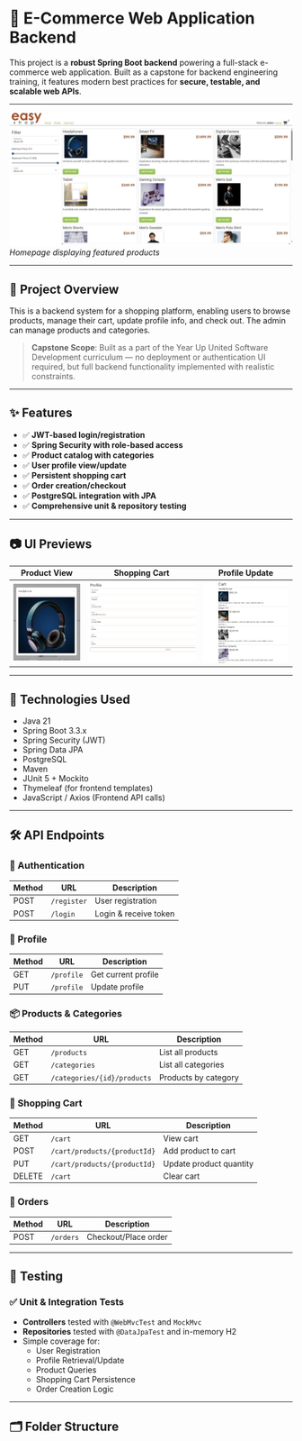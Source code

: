 


# 🛒 E-Commerce Web Application Backend

This project is a **robust Spring Boot backend** powering a full-stack e-commerce web application. Built as a capstone for backend engineering training, it features modern best practices for **secure, testable, and scalable web APIs**.

---

![Homepage](src/main/resources/static/homepageES.png)
*Homepage displaying featured products*

---

## 🚀 Project Overview

This is a backend system for a shopping platform, enabling users to browse products, manage their cart, update profile info, and check out. The admin can manage products and categories.

> **Capstone Scope**: Built as a part of the Year Up United Software Development curriculum — no deployment or authentication UI required, but full backend functionality implemented with realistic constraints.

---

## ✨ Features

- ✅ **JWT-based login/registration**
- ✅ **Spring Security with role-based access**
- ✅ **Product catalog with categories**
- ✅ **User profile view/update**
- ✅ **Persistent shopping cart**
- ✅ **Order creation/checkout**
- ✅ **PostgreSQL integration with JPA**
- ✅ **Comprehensive unit & repository testing**

---

## 📷 UI Previews

| Product View | Shopping Cart | Profile Update |
|--------------|----------------|----------------|
| ![Products](src/main/resources/static/productViewES.png) | ![Cart](src/main/resources/static/ProfileUpdateES.png) | ![Profile](src/main/resources/static/shoppingCartES.png) |

---

## 🔧 Technologies Used

- Java 21
- Spring Boot 3.3.x
- Spring Security (JWT)
- Spring Data JPA
- PostgreSQL
- Maven
- JUnit 5 + Mockito
- Thymeleaf (for frontend templates)
- JavaScript / Axios (Frontend API calls)

---

## 🛠️ API Endpoints

### 🔐 Authentication

| Method | URL        | Description          |
|--------|------------|----------------------|
| POST   | `/register` | User registration    |
| POST   | `/login`    | Login & receive token |

### 👤 Profile

| Method | URL       | Description          |
|--------|-----------|----------------------|
| GET    | `/profile` | Get current profile  |
| PUT    | `/profile` | Update profile       |

### 📦 Products & Categories

| Method | URL                         | Description              |
|--------|-----------------------------|--------------------------|
| GET    | `/products`                 | List all products        |
| GET    | `/categories`              | List all categories      |
| GET    | `/categories/{id}/products`| Products by category     |

### 🛒 Shopping Cart

| Method | URL                              | Description                 |
|--------|----------------------------------|-----------------------------|
| GET    | `/cart`                          | View cart                   |
| POST   | `/cart/products/{productId}`     | Add product to cart         |
| PUT    | `/cart/products/{productId}`     | Update product quantity     |
| DELETE | `/cart`                          | Clear cart                  |

### 🧾 Orders

| Method | URL      | Description        |
|--------|-----------|--------------------|
| POST   | `/orders` | Checkout/Place order |

---

## 🧪 Testing

### ✅ Unit & Integration Tests

- **Controllers** tested with `@WebMvcTest` and `MockMvc`
- **Repositories** tested with `@DataJpaTest` and in-memory H2
- Simple coverage for:
    - User Registration
    - Profile Retrieval/Update
    - Product Queries
    - Shopping Cart Persistence
    - Order Creation Logic

---

## 🗂️ Folder Structure

